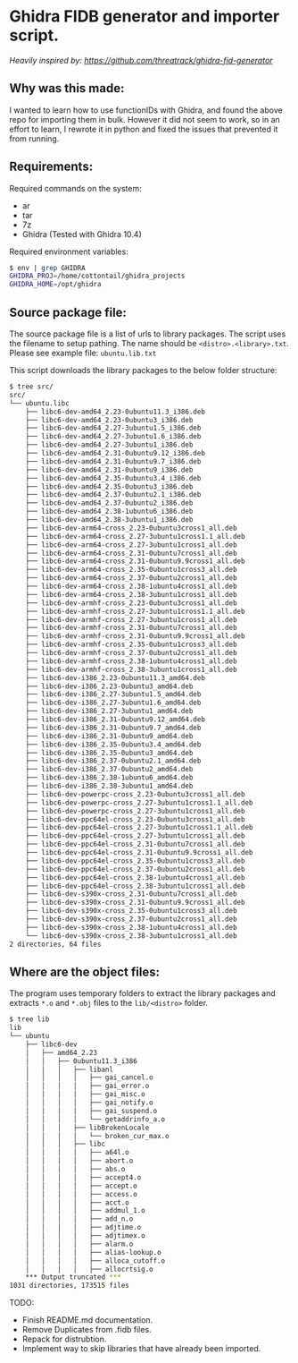 # Ghidra FIDB generator and importer script.

*Heavily inspired by: https://github.com/threatrack/ghidra-fid-generator*

## Why was this made:
I wanted to learn how to use functionIDs with Ghidra, and found the above repo for importing them in bulk. However it did not seem to work, so in an effort to learn, I rewrote it in python and fixed the issues that prevented it from running.

## Requirements:
Required commands on the system:
- ar
- tar
- 7z
- Ghidra (Tested with Ghidra 10.4)  
  
Required environment variables:
```bash
$ env | grep GHIDRA
GHIDRA_PROJ=/home/cottontail/ghidra_projects
GHIDRA_HOME=/opt/ghidra
```

## Source package file:
The source package file is a list of urls to library packages. The script uses the filename to setup pathing. The name should be `<distro>.<library>.txt`. Please see example file: `ubuntu.lib.txt`

This script downloads the library packages to the below folder structure:

```bash
$ tree src/
src/
└── ubuntu.libc
    ├── libc6-dev-amd64_2.23-0ubuntu11.3_i386.deb
    ├── libc6-dev-amd64_2.23-0ubuntu3_i386.deb
    ├── libc6-dev-amd64_2.27-3ubuntu1.5_i386.deb
    ├── libc6-dev-amd64_2.27-3ubuntu1.6_i386.deb
    ├── libc6-dev-amd64_2.27-3ubuntu1_i386.deb
    ├── libc6-dev-amd64_2.31-0ubuntu9.12_i386.deb
    ├── libc6-dev-amd64_2.31-0ubuntu9.7_i386.deb
    ├── libc6-dev-amd64_2.31-0ubuntu9_i386.deb
    ├── libc6-dev-amd64_2.35-0ubuntu3.4_i386.deb
    ├── libc6-dev-amd64_2.35-0ubuntu3_i386.deb
    ├── libc6-dev-amd64_2.37-0ubuntu2.1_i386.deb
    ├── libc6-dev-amd64_2.37-0ubuntu2_i386.deb
    ├── libc6-dev-amd64_2.38-1ubuntu6_i386.deb
    ├── libc6-dev-amd64_2.38-3ubuntu1_i386.deb
    ├── libc6-dev-arm64-cross_2.23-0ubuntu3cross1_all.deb
    ├── libc6-dev-arm64-cross_2.27-3ubuntu1cross1.1_all.deb
    ├── libc6-dev-arm64-cross_2.27-3ubuntu1cross1_all.deb
    ├── libc6-dev-arm64-cross_2.31-0ubuntu7cross1_all.deb
    ├── libc6-dev-arm64-cross_2.31-0ubuntu9.9cross1_all.deb
    ├── libc6-dev-arm64-cross_2.35-0ubuntu1cross3_all.deb
    ├── libc6-dev-arm64-cross_2.37-0ubuntu2cross1_all.deb
    ├── libc6-dev-arm64-cross_2.38-1ubuntu4cross1_all.deb
    ├── libc6-dev-arm64-cross_2.38-3ubuntu1cross1_all.deb
    ├── libc6-dev-armhf-cross_2.23-0ubuntu3cross1_all.deb
    ├── libc6-dev-armhf-cross_2.27-3ubuntu1cross1.1_all.deb
    ├── libc6-dev-armhf-cross_2.27-3ubuntu1cross1_all.deb
    ├── libc6-dev-armhf-cross_2.31-0ubuntu7cross1_all.deb
    ├── libc6-dev-armhf-cross_2.31-0ubuntu9.9cross1_all.deb
    ├── libc6-dev-armhf-cross_2.35-0ubuntu1cross3_all.deb
    ├── libc6-dev-armhf-cross_2.37-0ubuntu2cross1_all.deb
    ├── libc6-dev-armhf-cross_2.38-1ubuntu4cross1_all.deb
    ├── libc6-dev-armhf-cross_2.38-3ubuntu1cross1_all.deb
    ├── libc6-dev-i386_2.23-0ubuntu11.3_amd64.deb
    ├── libc6-dev-i386_2.23-0ubuntu3_amd64.deb
    ├── libc6-dev-i386_2.27-3ubuntu1.5_amd64.deb
    ├── libc6-dev-i386_2.27-3ubuntu1.6_amd64.deb
    ├── libc6-dev-i386_2.27-3ubuntu1_amd64.deb
    ├── libc6-dev-i386_2.31-0ubuntu9.12_amd64.deb
    ├── libc6-dev-i386_2.31-0ubuntu9.7_amd64.deb
    ├── libc6-dev-i386_2.31-0ubuntu9_amd64.deb
    ├── libc6-dev-i386_2.35-0ubuntu3.4_amd64.deb
    ├── libc6-dev-i386_2.35-0ubuntu3_amd64.deb
    ├── libc6-dev-i386_2.37-0ubuntu2.1_amd64.deb
    ├── libc6-dev-i386_2.37-0ubuntu2_amd64.deb
    ├── libc6-dev-i386_2.38-1ubuntu6_amd64.deb
    ├── libc6-dev-i386_2.38-3ubuntu1_amd64.deb
    ├── libc6-dev-powerpc-cross_2.23-0ubuntu3cross1_all.deb
    ├── libc6-dev-powerpc-cross_2.27-3ubuntu1cross1.1_all.deb
    ├── libc6-dev-powerpc-cross_2.27-3ubuntu1cross1_all.deb
    ├── libc6-dev-ppc64el-cross_2.23-0ubuntu3cross1_all.deb
    ├── libc6-dev-ppc64el-cross_2.27-3ubuntu1cross1.1_all.deb
    ├── libc6-dev-ppc64el-cross_2.27-3ubuntu1cross1_all.deb
    ├── libc6-dev-ppc64el-cross_2.31-0ubuntu7cross1_all.deb
    ├── libc6-dev-ppc64el-cross_2.31-0ubuntu9.9cross1_all.deb
    ├── libc6-dev-ppc64el-cross_2.35-0ubuntu1cross3_all.deb
    ├── libc6-dev-ppc64el-cross_2.37-0ubuntu2cross1_all.deb
    ├── libc6-dev-ppc64el-cross_2.38-1ubuntu4cross1_all.deb
    ├── libc6-dev-ppc64el-cross_2.38-3ubuntu1cross1_all.deb
    ├── libc6-dev-s390x-cross_2.31-0ubuntu7cross1_all.deb
    ├── libc6-dev-s390x-cross_2.31-0ubuntu9.9cross1_all.deb
    ├── libc6-dev-s390x-cross_2.35-0ubuntu1cross3_all.deb
    ├── libc6-dev-s390x-cross_2.37-0ubuntu2cross1_all.deb
    ├── libc6-dev-s390x-cross_2.38-1ubuntu4cross1_all.deb
    └── libc6-dev-s390x-cross_2.38-3ubuntu1cross1_all.deb
2 directories, 64 files
```
## Where are the object files:
The program uses temporary folders to extract the library packages and extracts `*.o` and `*.obj` files to the `lib/<distro>` folder.
```bash
$ tree lib
lib
└── ubuntu
    ├── libc6-dev
    │   ├── amd64_2.23
    │   │   ├── 0ubuntu11.3_i386
    │   │   │   ├── libanl
    │   │   │   │   ├── gai_cancel.o
    │   │   │   │   ├── gai_error.o
    │   │   │   │   ├── gai_misc.o
    │   │   │   │   ├── gai_notify.o
    │   │   │   │   ├── gai_suspend.o
    │   │   │   │   └── getaddrinfo_a.o
    │   │   │   ├── libBrokenLocale
    │   │   │   │   └── broken_cur_max.o
    │   │   │   ├── libc
    │   │   │   │   ├── a64l.o
    │   │   │   │   ├── abort.o
    │   │   │   │   ├── abs.o
    │   │   │   │   ├── accept4.o
    │   │   │   │   ├── accept.o
    │   │   │   │   ├── access.o
    │   │   │   │   ├── acct.o
    │   │   │   │   ├── addmul_1.o
    │   │   │   │   ├── add_n.o
    │   │   │   │   ├── adjtime.o
    │   │   │   │   ├── adjtimex.o
    │   │   │   │   ├── alarm.o
    │   │   │   │   ├── alias-lookup.o
    │   │   │   │   ├── alloca_cutoff.o
    │   │   │   │   ├── allocrtsig.o
    *** Output truncated ***
1031 directories, 173515 files
```

TODO:
- Finish README.md documentation.
- Remove Duplicates from .fidb files.
- Repack for distrubtion.
- Implement way to skip libraries that have already been imported.